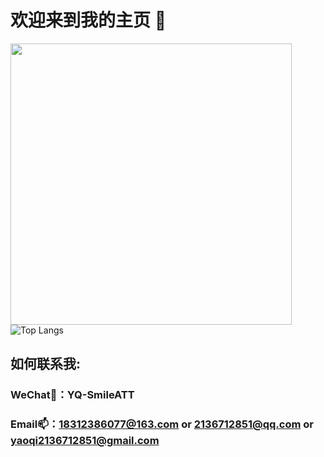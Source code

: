 # 欢迎来到我的主页 👋
 
<a href="https://github.com/kpyaoqi/">
  <img width="450px" align="left" src="https://github-readme-stats-sigma-five.vercel.app/api/?username=kpyaoqi&show_icons=true&count_private=true&langs_count=3&locale=cn&theme=dracula&hide=contribs" />
</a>

![Top Langs](https://github-readme-stats-sigma-five.vercel.app/api/top-langs/?username=kpyaoqi&layout=compact&theme=dracula&show_owner=true&locale=cn)

##  如何联系我: 
  ### WeChat💬：YQ-SmileATT
  ### Email📫：18312386077@163.com or 2136712851@qq.com or yaoqi2136712851@gmail.com

<!--
**kpyaoqi/kpyaoqi** is a ✨ _special_ ✨ repository because its `README.md` (this file) appears on your GitHub profile.

Here are some ideas to get you started:

- 🔭 I’m currently working on ...
- 🌱 I’m currently learning ...
- 👯 I’m looking to collaborate on ...
- 🤔 I’m looking for help with ...
- 💬 Ask me about ...
- 📫 How to reach me: ...
- 😄 Pronouns: ...
- ⚡ Fun fact: ...
-->
